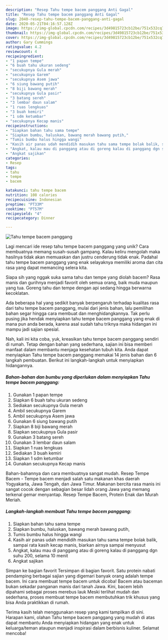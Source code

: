 ```yaml
---
description: "Resep Tahu tempe bacem panggang Anti Gagal"
title: "Resep Tahu tempe bacem panggang Anti Gagal"
slug: 2040-resep-tahu-tempe-bacem-panggang-anti-gagal
date: 2020-05-21T04:16:57.128Z
image: https://img-global.cpcdn.com/recipes/3d49815723cb12be/751x532cq70/tahu-tempe-bacem-panggang-foto-resep-utama.jpg
thumbnail: https://img-global.cpcdn.com/recipes/3d49815723cb12be/751x532cq70/tahu-tempe-bacem-panggang-foto-resep-utama.jpg
cover: https://img-global.cpcdn.com/recipes/3d49815723cb12be/751x532cq70/tahu-tempe-bacem-panggang-foto-resep-utama.jpg
author: Gary Cummings
ratingvalue: 4.2
reviewcount: 4
recipeingredient:
- "1 papan tempe"
- "6 buah tahu ukuran sedeng"
- "secukupnya Gula merah"
- "secukupnya Garem"
- "secukupnya Asem jawa"
- "6 siung bawang putih"
- "8 biji bawang merah"
- "secukupnya Gula pasir"
- "3 batang sereh"
- "3 lembar daun salam"
- "1 ruas lengkuas"
- "3 buah kemiri"
- "1 sdm ketumbar"
- "secukupnya Kecap manis"
recipeinstructions:
- "Siapkan bahan tahu sama tempe"
- "Siapkan bumbu, haluskan, bawang merah bawang putih,"
- "Tumis bumbu halus hingga wangi"
- "Kasih air panas udah mendidih masukan tahu sama tempe bolak balik, sampai rata kasih kecap manis, biarkan airnya sampai menyusut"
- "Angkat, kalau mau di panggang atau di goreng kalau di panggang dgn suhu 200, selama 10 menit"
- "Angkat sajikan"
categories:
- Resep
tags:
- tahu
- tempe
- bacem

katakunci: tahu tempe bacem 
nutrition: 108 calories
recipecuisine: Indonesian
preptime: "PT33M"
cooktime: "PT57M"
recipeyield: "4"
recipecategory: Dinner

---
```



![Tahu tempe bacem panggang](https://img-global.cpcdn.com/recipes/3d49815723cb12be/751x532cq70/tahu-tempe-bacem-panggang-foto-resep-utama.jpg)

Lagi mencari ide resep tahu tempe bacem panggang yang unik? Cara membuatnya memang susah-susah gampang. Kalau keliru mengolah maka hasilnya tidak akan memuaskan dan justru cenderung tidak enak. Padahal tahu tempe bacem panggang yang enak selayaknya memiliki aroma dan cita rasa yang dapat memancing selera kita.

Siapa sih yang nggak suka sama tahu dan tempe yang diolah bacem? Rasa manis dan gurihnya menjadi favorit oleh semua orang, baik muda maupun yang tua. Goreng tahu dan tempe dengan api sedang hingga berwarna kecoklatan.

Ada beberapa hal yang sedikit banyak berpengaruh terhadap kualitas rasa dari tahu tempe bacem panggang, mulai dari jenis bahan, lalu pemilihan bahan segar hingga cara membuat dan menghidangkannya. Tak perlu pusing jika hendak menyiapkan tahu tempe bacem panggang yang enak di mana pun anda berada, karena asal sudah tahu triknya maka hidangan ini mampu jadi sajian spesial.


Nah, kali ini kita coba, yuk, kreasikan tahu tempe bacem panggang sendiri di rumah. Tetap dengan bahan yang sederhana, sajian ini bisa memberi manfaat dalam membantu menjaga kesehatan tubuh kita. Anda dapat menyiapkan Tahu tempe bacem panggang memakai 14 jenis bahan dan 6 langkah pembuatan. Berikut ini langkah-langkah untuk menyiapkan hidangannya.

<!--inarticleads1-->

##### Bahan-bahan dan bumbu yang diperlukan dalam menyiapkan Tahu tempe bacem panggang:

1. Gunakan 1 papan tempe
1. Siapkan 6 buah tahu ukuran sedeng
1. Sediakan secukupnya Gula merah
1. Ambil secukupnya Garem
1. Ambil secukupnya Asem jawa
1. Gunakan 6 siung bawang putih
1. Siapkan 8 biji bawang merah
1. Siapkan secukupnya Gula pasir
1. Gunakan 3 batang sereh
1. Gunakan 3 lembar daun salam
1. Siapkan 1 ruas lengkuas
1. Sediakan 3 buah kemiri
1. Siapkan 1 sdm ketumbar
1. Gunakan secukupnya Kecap manis


Bahan-bahannya dan cara membuatnya sangat mudah. Resep Tempe Bacem - Tempe bacem menjadi salah satu makanan khas daerah Yogyakarta, Jawa Tengah, dan Jawa Timur. Makanan bercita rasa manis ini sangat cocok dengan sebagian besar lidah orang Jawa yang memang terkenal gemar menyantap. Resep Tempe Bacem, Protein Enak dan Murah Meriah. 

<!--inarticleads2-->

##### Langkah-langkah membuat Tahu tempe bacem panggang:

1. Siapkan bahan tahu sama tempe
1. Siapkan bumbu, haluskan, bawang merah bawang putih,
1. Tumis bumbu halus hingga wangi
1. Kasih air panas udah mendidih masukan tahu sama tempe bolak balik, sampai rata kasih kecap manis, biarkan airnya sampai menyusut
1. Angkat, kalau mau di panggang atau di goreng kalau di panggang dgn suhu 200, selama 10 menit
1. Angkat sajikan


Simpan ke bagian favorit Tersimpan di bagian favorit. Satu protein nabati pendamping berbagai sajian yang digemari banyak orang adalah tempe bacem. Ini cara membuat tempe bacem untuk dicoba! Bacem atau baceman bukan sekadar panganan manis dari tanah Jawa. Kini, bacem lebih dipahami sebagai proses merebus lauk Meski terlihat mudah dan sederhana, proses membuat tempe bacem membutuhkan trik khusus yang bisa Anda praktikkan di rumah. 

Terima kasih telah menggunakan resep yang kami tampilkan di sini. Harapan kami, olahan Tahu tempe bacem panggang yang mudah di atas dapat membantu Anda menyiapkan hidangan yang enak untuk keluarga/teman ataupun menjadi inspirasi dalam berbisnis kuliner. Selamat mencoba!
